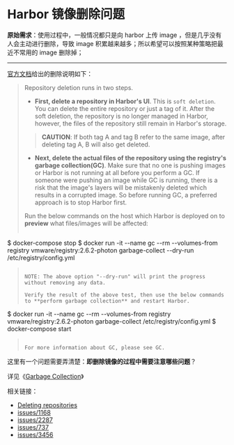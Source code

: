 # Harbor 镜像删除问题

**原始需求**：使用过程中，一般情况都只是向 harbor 上传 image ，但是几乎没有人会主动进行删除，导致 image 积累越来越多；所以希望可以按照某种策略把最近不常用的 image 删除掉；


----------

[官方文档](https://github.com/vmware/harbor/blob/master/docs/user_guide.md#deleting-repositories)给出的删除说明如下：

> Repository deletion runs in two steps.
>
> - **First, delete a repository in Harbor's UI**. This is `soft deletion`. You can delete the entire repository or just a tag of it. After the soft deletion, the repository is no longer managed in Harbor, however, the files of the repository still remain in Harbor's storage.
>
>> **CAUTION**: If both tag A and tag B refer to the same image, after deleting tag A, B will also get deleted.
>
> - **Next, delete the actual files of the repository using the registry's garbage collection(GC)**. Make sure that no one is pushing images or Harbor is not running at all before you perform a GC. If someone were pushing an image while GC is running, there is a risk that the image's layers will be mistakenly deleted which results in a corrupted image. So before running GC, a preferred approach is to stop Harbor first.
>
> Run the below commands on the host which Harbor is deployed on to **preview** what files/images will be affected:
>
> ```
$ docker-compose stop
$ docker run -it --name gc --rm --volumes-from registry vmware/registry:2.6.2-photon garbage-collect --dry-run /etc/registry/config.yml
> ```
>
> NOTE: The above option "--dry-run" will print the progress without removing any data.
>
> Verify the result of the above test, then use the below commands to **perform garbage collection** and restart Harbor.
>
> ```
$ docker run -it --name gc --rm --volumes-from registry vmware/registry:2.6.2-photon garbage-collect  /etc/registry/config.yml
$ docker-compose start
> ```
>
> For more information about GC, please see GC.

这里有一个问题需要弄清楚：**即删除镜像的过程中需要注意哪些问题**？

详见《[Garbage Collection](https://github.com/moooofly/harbor-go-client/blob/master/docs/Garbage%20Collection.md)》

相关链接：

- [Deleting repositories](https://github.com/vmware/harbor/blob/master/docs/user_guide.md#deleting-repositories)
- [issues/1168](https://github.com/vmware/harbor/issues/1168)
- [issues/2287](https://github.com/vmware/harbor/issues/2287)
- [issues/737](https://github.com/vmware/harbor/issues/737)
- [issues/3456](https://github.com/vmware/harbor/issues/3456)

